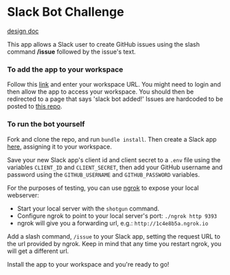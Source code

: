 # Slack Bot Challenge

[design doc](https://docs.google.com/document/d/1RzONrzadTjaG7FcdniHlznlAbxoFhIieIu7GxrHhjtM/edit)

This app allows a Slack user to create GitHub issues using the slash command **/issue** followed by the issue's text.

### To add the app to your workspace
Follow this [link](https://slack.com/oauth/authorize?client_id=715164813648.717869221283&scope=commands) and enter your workspace URL.
You might need to login and then allow the app to access your workspace. You should then be redirected to a page that says 'slack bot added!' Issues are hardcoded to be posted to [this repo](https://github.com/clairemuller/slack_bot_issues).

### To run the bot yourself

Fork and clone the repo, and run `bundle install`. Then create a Slack app [here](https://api.slack.com/apps), assigning it to your workspace.

Save your new Slack app's client id and client secret to a `.env` file using the variables `CLIENT_ID` and `CLIENT_SECRET`, then add your GitHub username and password using the `GITHUB_USERNAME` and `GITHUB_PASSWORD` variables.

For the purposes of testing, you can use [ngrok](https://dashboard.ngrok.com/get-started) to expose your local webserver:
* Start your local server with the `shotgun` command.
* Configure ngrok to point to your local server's port: `./ngrok http 9393`
* ngrok will give you a forwarding url, e.g.: `http://1c4e8b5a.ngrok.io`

Add a slash command, `/issue` to your Slack app, setting the request URL to the url provided by ngrok.
Keep in mind that any time you restart ngrok, you will get a different url.

Install the app to your workspace and you're ready to go!
